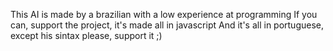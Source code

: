 This AI is made by a brazilian with a low experience at programming
If you can, support the project, it's made all in javascript
And it's all in portuguese, except his sintax
please, support it ;)
